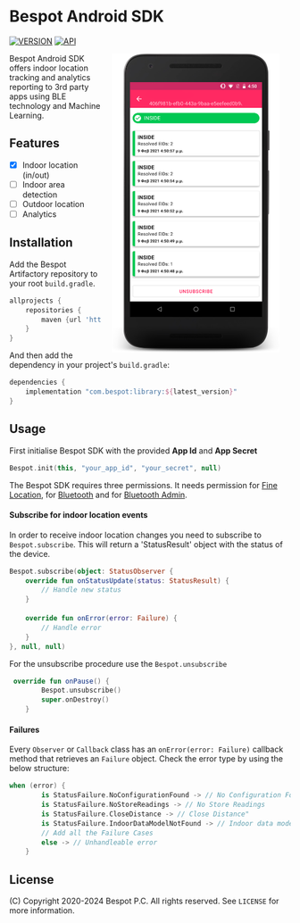 # Bespot Android SDK

[![VERSION](https://img.shields.io/badge/VERSION-0.3.9-green)](#)
[![API](https://img.shields.io/badge/API-21%2B-brightgreen.svg?style=flat)](#)

<img src="screenshots/sample.png" width="300" align="right" hspace="20">

Bespot Android SDK offers indoor location tracking and analytics reporting to 3rd party apps using BLE technology and Machine Learning.

## Features

- [x] Indoor location (in/out)
- [ ] Indoor area detection
- [ ] Outdoor location
- [ ] Analytics

## Installation

Add the Bespot Artifactory repository to your root `build.gradle`.

```gradle
allprojects {
    repositories {
        maven {url 'https://bespot.jfrog.io/artifactory/bespot-sdk-android/'}
    }
}
```

And then add the dependency in your project's `build.gradle`:

```gradle
dependencies {
    implementation "com.bespot:library:${latest_version}"
}
```

## Usage

First initialise Bespot SDK with the provided **App Id** and **App Secret**
```kotlin
Bespot.init(this, "your_app_id", "your_secret", null)
```

The Bespot SDK requires three permissions. It needs permission for [Fine Location](https://developer.android.com/reference/android/Manifest.permission#ACCESS_FINE_LOCATION), for [Bluetooth](https://developer.android.com/reference/android/Manifest.permission#BLUETOOTH) and for [Bluetooth Admin](https://developer.android.com/reference/android/Manifest.permission#BLUETOOTH_ADMIN).

#### Subscribe for indoor location events

In order to receive indoor location changes you need to subscribe to `Bespot.subscribe`. This will return a 'StatusResult' object with the status of the device.

```kotlin
Bespot.subscribe(object: StatusObserver {
    override fun onStatusUpdate(status: StatusResult) {
        // Handle new status
    }

    override fun onError(error: Failure) {
        // Handle error
    }
}, null, null)
```

For the unsubscribe procedure use the `Bespot.unsubscribe`

```kotlin
 override fun onPause() {
        Bespot.unsubscribe()
        super.onDestroy()
    }
```

####  Failures

Every `Observer` or `Callback` class has an `onError(error: Failure)` callback method that retrieves an `Failure` object.
Check the error type by using the below structure:

```kotlin
when (error) {
        is StatusFailure.NoConfigurationFound -> // No Configuration Found
        is StatusFailure.NoStoreReadings -> // No Store Readings
        is StatusFailure.CloseDistance -> // Close Distance"
        is StatusFailure.IndoorDataModelNotFound -> // Indoor data model Not found
        // Add all the Failure Cases
        else -> // Unhandleable error
    }
```

## License

(C) Copyright 2020-2024 Bespot P.C. All rights reserved. See `LICENSE` for more information.
